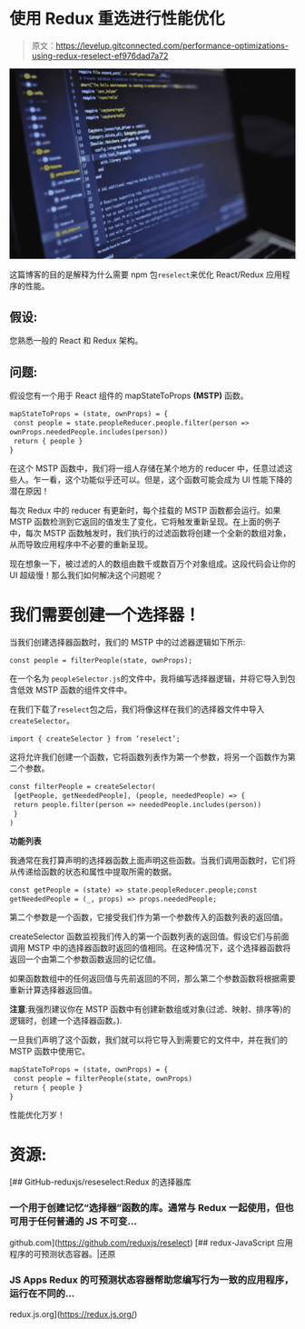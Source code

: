 # 使用 Redux 重选进行性能优化

> 原文：<https://levelup.gitconnected.com/performance-optimizations-using-redux-reselect-ef976dad7a72>

![](img/9aeee8b78c20888543de050545ba3882.png)

这篇博客的目的是解释为什么需要 npm 包`reselect`来优化 React/Redux 应用程序的性能。

## 假设:

您熟悉一般的 React 和 Redux 架构。

## 问题:

假设您有一个用于 React 组件的 mapStateToProps **(MSTP)** 函数。

```
mapStateToProps = (state, ownProps) = {
 const people = state.peopleReducer.people.filter(person =>     ownProps.neededPeople.includes(person))
 return { people }
}
```

在这个 MSTP 函数中，我们将一组人存储在某个地方的 reducer 中，任意过滤这些人。乍一看，这个功能似乎还可以。但是，这个函数可能会成为 UI 性能下降的潜在原因！

每次 Redux 中的 reducer 有更新时，每个挂载的 MSTP 函数都会运行。如果 MSTP 函数检测到它返回的值发生了变化，它将触发重新呈现。在上面的例子中，每次 MSTP 函数触发时，我们执行的过滤函数将创建一个全新的数组对象，从而导致应用程序中不必要的重新呈现。

现在想象一下，被过滤的人的数组由数千或数百万个对象组成。这段代码会让你的 UI 超级慢！那么我们如何解决这个问题呢？

# 我们需要创建一个选择器！

当我们创建选择器函数时，我们的 MSTP 中的过滤器逻辑如下所示:

```
const people = filterPeople(state, ownProps);
```

在一个名为 `peopleSelector.js`的文件中，我将编写选择器逻辑，并将它导入到包含低效 MSTP 函数的组件文件中。

在我们下载了`reselect`包之后，我们将像这样在我们的选择器文件中导入`createSelector`。

```
import { createSelector } from ‘reselect’;
```

这将允许我们创建一个函数，它将函数列表作为第一个参数，将另一个函数作为第二个参数。

```
const filterPeople = createSelector(
 [getPeople, getNeededPeople], (people, neededPeople) => {
 return people.filter(person => neededPeople.includes(person))
 }
)
```

**功能列表**

我通常在我打算声明的选择器函数上面声明这些函数。当我们调用函数时，它们将从传递给函数的状态和属性中提取所需的数据。

```
const getPeople = (state) => state.peopleReducer.people;const getNeededPeople = (_, props) => props.neededPeople;
```

第二个参数是一个函数，它接受我们作为第一个参数传入的函数列表的返回值。

createSelector 函数监视我们传入的第一个函数列表的返回值。假设它们与前面调用 MSTP 中的选择器函数时返回的值相同。在这种情况下，这个选择器函数将返回一个由第二个参数函数返回的记忆值。

如果函数数组中的任何返回值与先前返回的不同，那么第二个参数函数将根据需要重新计算选择器返回值。

**注意**:我强烈建议你在 MSTP 函数中有创建新数组或对象(过滤、映射、排序等)的逻辑时，创建一个选择器函数。).

一旦我们声明了这个函数，我们就可以将它导入到需要它的文件中，并在我们的 MSTP 函数中使用它。

```
mapStateToProps = (state, ownProps) = {
 const people = filterPeople(state, ownProps)
 return { people }
}
```

性能优化万岁！

# 资源:

[](https://github.com/reduxjs/reselect) [## GitHub-reduxjs/reseselect:Redux 的选择器库

### 一个用于创建记忆“选择器”函数的库。通常与 Redux 一起使用，但也可用于任何普通的 JS 不可变…

github.com](https://github.com/reduxjs/reselect) [](https://redux.js.org/) [## redux-JavaScript 应用程序的可预测状态容器。|还原

### JS Apps Redux 的可预测状态容器帮助您编写行为一致的应用程序，运行在不同的…

redux.js.org](https://redux.js.org/)